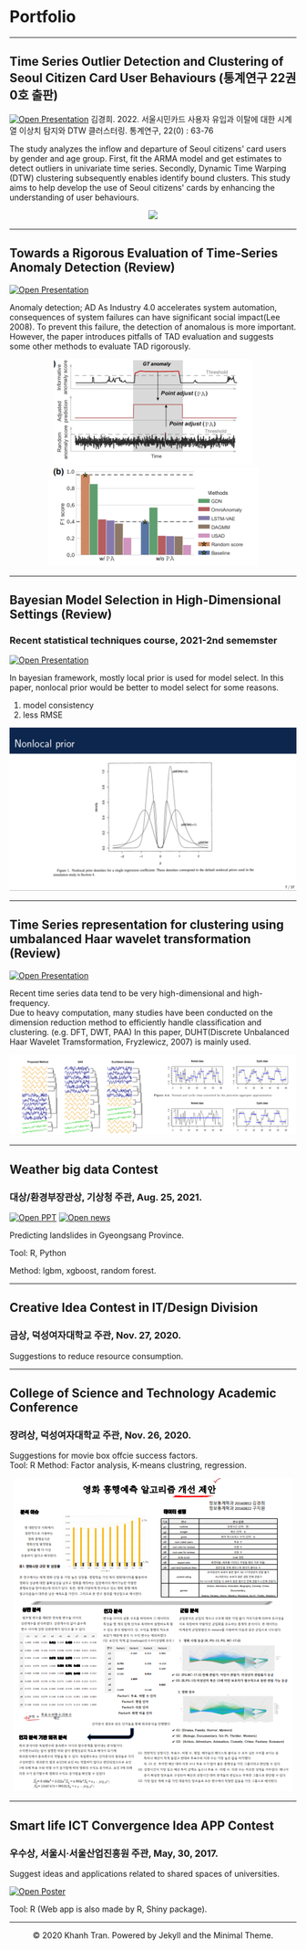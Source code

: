 # Portfolio

---
## Time Series Outlier Detection and Clustering of Seoul Citizen Card User Behaviours (통계연구 22권0호 출판)

[![Open Presentation](https://img.shields.io/badge/PDF-Open_Research_Poster-blue?logo=adobe-acrobat-reader&logoColor=white)](pdf/TAD.pdf)
김경희. 2022. 서울시민카드 사용자 유입과 이탈에 대한 시계열 이상치 탐지와 DTW 클러스터링. 통계연구, 22(0) : 63-76

The study analyzes the inflow and departure of Seoul citizens' card users by gender and age group. First, fit the ARMA model and get estimates to detect outliers in univariate time series. Secondly, Dynamic Time Warping (DTW) clustering subsequently enables identify bound clusters. This study aims to help develop the use of Seoul citizens' cards by enhancing the understanding of user behaviours.

<center><img src="응통통계연구.PNG"/></center>

---
## Towards a Rigorous Evaluation of Time-Series Anomaly Detection (Review)

[![Open Presentation](https://img.shields.io/badge/PDF-Open_Research_Poster-blue?logo=adobe-acrobat-reader&logoColor=white)](pdf/TAD.pdf)

Anomaly detection; AD
As Industry 4.0 accelerates system automation, consequences of system failures can have significant social impact(Lee 2008). To prevent this failure, the detection of anomalous is more important. However, the paper introduces pitfalls of TAD evaluation and suggests some other methods to evaluate TAD rigorously.

<center><img src="images/tad.PNG"/></center>
<center><img src="images/tad2.PNG"/></center>

---
## Bayesian Model Selection in High-Dimensional Settings (Review)

### Recent statistical techniques course, 2021-2nd sememster

[![Open Presentation](https://img.shields.io/badge/PDF-Open_Research_Poster-blue?logo=adobe-acrobat-reader&logoColor=white)](pdf/bayes.pdf)

In bayesian framework, mostly local prior is used for model select. In this paper, nonlocal prior would be better to model select for some reasons.
1. model consistency
2. less RMSE
<center><img src="images/nonlocal.PNG"/></center>


---
## Time Series representation for clustering using umbalanced Haar wavelet transformation (Review)

[![Open Presentation](https://img.shields.io/badge/PDF-Open_Research_Poster-blue?logo=adobe-acrobat-reader&logoColor=white)](pdf/haar.pdf)

Recent time series data tend to be very high-dimensional and high-frequency.  
Due to heavy computation, many studies have been conducted on the dimension reduction method to efficiently handle classification and clustering. (e.g. DFT, DWT, PAA)
In this paper, DUHT(Discrete Unbalanced Haar Wavelet Tramsformation, Fryzlewicz, 2007) is mainly used.
<center><img src="images/haar2.PNG"/></center>

---
## Weather big data Contest  

### 대상/환경부장관상, 기상청 주관, Aug. 25, 2021.

[![Open PPT](https://img.shields.io/badge/PDF-Open_Research_Poster-blue?logo=adobe-acrobat-reader&logoColor=white)](pdf/weather.pdf)
[![Open news](https://img.shields.io/badge/PDF-Open_Research_Poster-blue?logo=adobe-acrobat-reader&logoColor=white)](pdf/news.pdf)

Predicting landslides in Gyeongsang Province.  

Tool: R, Python  

Method: lgbm, xgboost, random forest.

---
## Creative Idea Contest in IT/Design Division

### 금상, 덕성여자대학교 주관, Nov. 27, 2020.

Suggestions to reduce resource consumption.

---
## College of Science and Technology Academic Conference

### 장려상, 덕성여자대학교 주관, Nov. 26, 2020.

Suggestions for movie box offcie success factors.  
Tool: R
Method: Factor analysis, K-means clustring, regression.
<center><img src="images/Poster.PNG"/></center>

---
## Smart life ICT Convergence Idea APP Contest

### 우수상, 서울시·서울산업진흥원 주관, May, 30, 2017.

Suggest ideas and applications related to shared spaces of universities.  

[![Open Poster](https://img.shields.io/badge/PDF-Open_Research_Poster-blue?logo=adobe-acrobat-reader&logoColor=white)](pdf/UNIon.pdf)

Tool: R (Web app is also made by R, Shiny package).

---

<center>© 2020 Khanh Tran. Powered by Jekyll and the Minimal Theme.</center>
